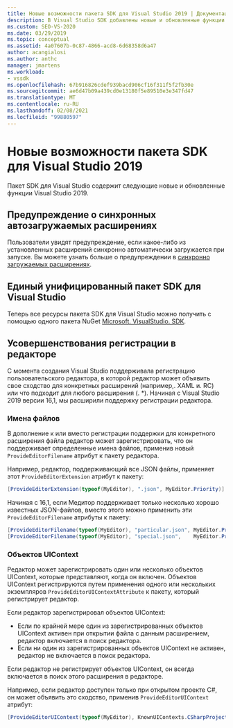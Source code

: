```yaml
---
title: Новые возможности пакета SDK для Visual Studio 2019 | Документация Майкрософт
description: В Visual Studio SDK добавлены новые и обновленные функции Visual Studio 2019, включая улучшения регистрации в редакторе.
ms.custom: SEO-VS-2020
ms.date: 03/29/2019
ms.topic: conceptual
ms.assetid: 4a07607b-0c87-4866-acd8-6d68358d6a47
author: acangialosi
ms.author: anthc
manager: jmartens
ms.workload:
- vssdk
ms.openlocfilehash: 67b916826cdef939bacd906cf16f311f5f2fb30e
ms.sourcegitcommit: ae6d47b09a439cd0e13180f5e89510e3e347fd47
ms.translationtype: MT
ms.contentlocale: ru-RU
ms.lasthandoff: 02/08/2021
ms.locfileid: "99880597"
---
```

# <a name="whats-new-in-the-visual-studio-2019-sdk"></a>Новые возможности пакета SDK для Visual Studio 2019

Пакет SDK для Visual Studio содержит следующие новые и обновленные функции Visual Studio 2019.

## <a name="synchronously-autoloaded-extensions-warning"></a>Предупреждение о синхронных автозагружаемых расширениях

Пользователи увидят предупреждение, если какое-либо из установленных расширений синхронно автоматически загружается при запуске. Вы можете узнать больше о предупреждении в [синхронно загружаемых расширениях](synchronously-autoloaded-extensions.md).

## <a name="single-unified-visual-studio-sdk"></a>Единый унифицированный пакет SDK для Visual Studio

Теперь все ресурсы пакета SDK для Visual Studio можно получить с помощью одного пакета NuGet [Microsoft. VisualStudio. SDK](https://www.nuget.org/packages/microsoft.visualstudio.sdk).

## <a name="editor-registration-enhancements"></a>Усовершенствования регистрации в редакторе

С момента создания Visual Studio поддерживала регистрацию пользовательского редактора, в которой редактор может объявить свое сходство для конкретных расширений (например,. XAML и. RC) или что подходит для любого расширения (. *). Начиная с Visual Studio 2019 версии 16,1, мы расширили поддержку регистрации редактора.

### <a name="filenames"></a>Имена файлов

В дополнение к или вместо регистрации поддержки для конкретного расширения файла редактор может зарегистрировать, что он поддерживает определенные имена файлов, применив новый `ProvideEditorFilename` атрибут к пакету редактора.

Например, редактор, поддерживающий все JSON файлы, применяет этот `ProvideEditorExtension` атрибут к пакету:

```cs
[ProvideEditorExtension(typeof(MyEditor), ".json", MyEditor.Priority)]
```

Начиная с 16,1, если Медитор поддерживает только несколько хорошо известных JSON-файлов, вместо этого можно применить эти `ProvideEditorFilename` атрибуты к пакету:

```cs
[ProvideEditorFilename(typeof(MyEditor), "particular.json", MyEditor.Priority)]
[ProvideEditorFilename(typeof(MyEditor), "special.json",    MyEditor.Priority)]
```

### <a name="uicontexts"></a>Объектов UIContext

Редактор может зарегистрировать один или несколько объектов UIContext, которые представляют, когда он включен. Объектов UIContext регистрируются путем применения одного или нескольких экземпляров `ProvideEditorUIContextAttribute` к пакету, который регистрирует редактор.

Если редактор зарегистрировал объектов UIContext:

- Если по крайней мере один из зарегистрированных объектов UIContext активен при открытии файла с данным расширением, редактор включается в поиск редактора.
- Если ни один из зарегистрированных объектов UIContext не активен, редактор не включается в поиск редактора.

Если редактор не регистрирует объектов UIContext, он всегда включается в поиск этого расширения в редакторе.

Например, если редактор доступен только при открытом проекте C#, он может объявить это сходство, применив `ProvideEditorUIContext` атрибут:

```cs
[ProvideEditorUIContext(typeof(MyEditor), KnownUIContexts.CSharpProjectContext)]
```
